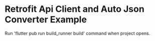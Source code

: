 # Retrofit Api Client and Auto Json Converter Example

Run 'flutter pub run build_runner build' command when project opens.
